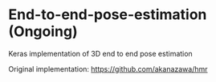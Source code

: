 # End-to-end-pose-estimation (Ongoing)
Keras implementation of 3D end to end pose estimation 

Original implementation: https://github.com/akanazawa/hmr
